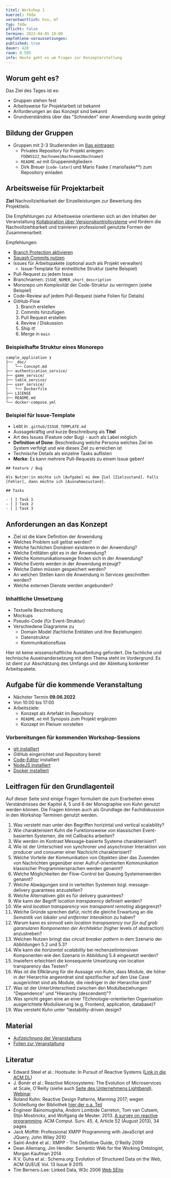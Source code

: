 ```yaml
---
titel: Workshop 1
kuerzel: fddw
verantwortlich: hvn, mf
typ: fddw
pflicht: false
termine: 2023-04-05 10:00
empfohlene-voraussetzungen: 
published: true
dauer: 420
raum: 0.505
info: Heute geht es um Fragen zur Konzepterstellung
---
```


## Worum geht es?

Das Ziel des Tages ist es:
* Gruppen stehen fest
* Arbeitsweise für Projektarbeit ist bekannt
* Anforderungen an das Konzept sind bekannt
* Grundverständnis über das "Schneiden" einer Anwendung wurde gelegt


## Bildung der Gruppen

* Gruppen mit 2-3 Studierenden im [Ilias eintragen](https://ilias.th-koeln.de/goto.php?target=wiki_1928167_TEAMS_SS22)
  * Privates Repository für Projekt anlegen: `FDDWSS22_Nachname1Nachname2Nachname3`
  * `README.md` mit Gruppenmitgliedern
  * Dirk Breuer (`code-later`) und Mario Faske (`mariofaske**) zum Repository einladen
  
## Arbeitsweise für Projektarbeit

**Ziel** Nachvollziehbarkeit der Einzelleistungen zur Bewertung des Projektteils.

Die Empfehlungen zur Arbeitsweise orientieren sich an den Inhalten der Veranstaltung [Kollaboration über Versionskontrollsysteme](https://th-koeln.github.io/mi-bachelor-webdevelopment/lehrveranstaltungen/tooling-2/) und fördern die Nachvollziehbarkeit und trainieren professionell genutzte Formen der Zusammenarbeit.

Empfehlungen:

* [Branch Protection aktivieren](https://github.com/th-koeln/mi-bachelor-webdevelopment/raw/master/material/frameworks-dienste-und-daten/github_settings_branch_protection.jpg)
* [Squash Commits nutzen](https://github.com/th-koeln/mi-bachelor-webdevelopment/raw/master/material/frameworks-dienste-und-daten/github_settings_pull_requests.jpg)
* Issues für Arbeitspakete (optional auch als Projekt verwalten)
  * Issue-Template für einheitliche Struktur (siehe Beispiel)
* Pull-Request zu jedem Issue
* Branchnamen: `ISSUE_NUMER_short_description`
* Monorepo um Komplexität der Code-Struktur zu verringern (siehe Beispiel)
* Code-Review auf jedem Pull-Request (siehe Folien für Details)
* GitHub-Flow
  1. Branch erstellen
  1. Commits hinzufügen
  1. Pull Request erstellen
  1. Review / Diskussion
  1. Ship it!
  1. Merge in `main`

### Beispielhafte Struktur eines Monorepo

```
sample_application ❯
├── _doc/
│   └── Concept.md
├── authentication_service/
├── game_service/
├── table_service/
├── user_service/
│   └── Dockerfile
├── LICENSE
├── README.md
└── docker-compose.yml
```

### Beispiel für Issue-Template

* Lebt in `.github/ISSUE_TEMPLATE.md`
* Aussagekräftig und kurze Beschreibung als **Titel**
* Art des Issues (Feature oder Bug) - auch als Label möglich
* **Definition of Done**: Beschreibung welche Persona welches Ziel im System verfolgt und wie dieses Ziel zu erreichen ist
* Technische Details als einzelne Tasks auflisten
* **Merke**: Es kann mehrere Pull-Requests zu einem Issue geben!

```
## Feature / Bug

Als Nutzer:in möchte ich [Aufgabe] mi dem Ziel [Zielzustand]. Falls [Fehler], dann möchte ich [Ausnahmezustand].

## Tasks

- [ ] Task 1
- [ ] Task 2
- [ ] Task 3
```

## Anforderungen an das Konzept

* Ziel ist die klare Definition der Anwendung
* Welches Problem soll gelöst werden?
* Welche fachlichen Domänen existieren in der Anwendung?
* Welche Entitäten gibt es in der Anwendung?
* Welche Kommunikationswege finden sich in der Anwendung?
* Welche Events werden in der Anwendung erzeugt?
* Welche Daten müssen gespeichert werden?
* An welchen Stellen kann die Anwendung in Services geschnitten werden?
* Welche externen Dienste werden angebunden?

### Inhaltliche Umsetzung

* Textuelle Beschreibung
* Mockups
* Pseudo-Code (für Event-Struktur)
* Verschiedene Diagramme zu
  * Domain Model (fachliche Entitäten und ihre Beziehungen)
  * Datenstruktur
  * Kommunikationsfluss
  
Hier ist keine wissenschaftliche Ausarbeitung gefordert. Die fachliche und technische Auseinandersetzung mit dem Thema steht im Vordergrund. Es ist dient zur Abschätzung des Umfangs und der Ableitung konkreter Arbeitspakete.

## Aufgabe für die kommende Veranstaltung

* Nächster Termin **09.06.2022**
* Von 10:00 bis 17:00
* Arbeitsziele:
  * Konzept als Artefakt im Repository
  * `README.md` mit Synopsis zum Projekt ergänzen
  * Konzept im Plenum vorstellen

### Vorbereitungen für kommenden Workshop-Sessions

* [git installiert](https://git-scm.com/book/en/v2/Getting-Started-Installing-Git)
* GitHub eingerichtet und Repository bereit
* [Code-Editor](https://code.visualstudio.com/) installiert
* [NodeJS installiert](https://nodejs.org/en/download/)
* [Docker installiert](https://docs.docker.com/get-docker/)

## Leitfragen für den Grundlagenteil

Auf dieser Seite sind einige Fragen formuliert die zum Erarbeiten eines Verständnisses der Kapitel 4, 5 und 6 der Monographie von Kuhn genutzt werden können. Die Fragen können auch als Grundlage der Fachdiskussion in den Workshop Terminen genutzt werden.

1. Was versteht man unter den Begriffen horizintal und vertical scalability?
2. Wie charakterisiert Kuhn die Funktionsweise von klassischen Event-basierten Systemen, die mit Callbacks arbeiten?
3. Wie werden im Kontrast Message-basierte Systeme charakterisiert?
4. Wie ist der Unterschied von synchroner und asynchroner Interaktion von producer und consumer einer Nachricht charakterisiert?
5. Welche Vorteile der Kommunikation von Objekten über das Zusenden von Nachrichten gegenüber einer Aufruf-orientierten Kommunikation klassischer Programmiersprachen werden genannt?
6. Welche Möglichkeiten der Flow-Control bei Queuing Systemenwerden genannt?
7. Welche Abwägungen sind in verteilten Systemen bzgl. message-delivery guarantees anzustellen?
8. Welche Alternativen gibt es für delivery guarantees?
9. Wie kann der Begriff *location transparency* definiert werden?
10. Wie wird *location transparency* von *transparent remoting* abgegrenzt?
11. Welche Gründe sprechen dafür, nicht die gleiche Erwartung an die *Semantik von lokaler und entfernter Interaktion* zu haben?
12. Warum kann es sinnvoll sein *location transpsarency nur für auf grob garanularen Komponenten der Architektur* (higher levels of abstraction) anzustreben?
13. Welchen Nutzen bringt das *circuit breaker pattern* in dem Szenario der Abbildungen 5.2 und 5.3?
14. Wie kann die *horizontal scalability* bei rechenzeitintensiven Komponenten wie den Szenario in Abbildung 5.4 eingesetzt werden?
15. Inwiefern erleichtert die konsequente Umsetzung von location transparency das Testen?
16. Was ist die ERklärung für die Aussage von Kuhn, dass Module, die höher in der Hierarchie angeordnet sind spezifischer auf den Use Case ausgerichtet sind als Module, die niedriger in der Hierarchie sind?
17. Was ist der UnterUnterschied zwischen den Modulbeziehungen "Dependence" und "Hierarchy (descendent)"?
18. Was spricht gegen eine an einer TEchnologie-orientierten Organisation ausgerichtete Modulisierung (e.g. Frontend, application, database)?
19. Was versteht Kuhn unter "testability-driven design?

## Material

- [Aufzeichnung der Veranstaltung](https://ilias.th-koeln.de/goto.php?target=file_2257096_download&client_id=ILIAS_FH_Koeln)
- [Folien zur Veranstaltung](https://github.com/th-koeln/mi-bachelor-webdevelopment/raw/master/material/frameworks-dienste-und-daten/FDDW_Slides_02.pdf)

## Literatur

- Edward Steel et al.: Hootsuite: In Pursuit of Reactive Systems ([Link in die ACM DL](https://dlnext.acm.org/doi/abs/10.1145/3121437.3131240))
- J. Bonér et al.: Reactive Microsystems: The Evolution of Microservices at Scale, O'Reilly (siehe auch [Seite des Unternehmens Lightbend](https://www.lightbend.com/ebooks/reactive-microsystems-evolution-of-microservices-scalability-oreilly)), [Webinar](https://on.acm.org/c/acm-learning-webinars)
- Roland Kuhn: Reactive Design Patterns, Manning 2017; wegen Schließung der Bibliothek [hier der o.a. Teil](https://th-koeln.sciebo.de/s/MvfTB3OMKzlOsG9)
- Engineer Bainomugisha, Andoni Lombide Carreton, Tom van Cutsem, Stijn Mostinckx, and Wolfgang de Meuter. 2013. [A survey on reactive programming](http://dx.doi.org/10.1145/2501654.2501666). ACM Comput. Surv. 45, 4, Article 52 (August 2013), 34 pages
- Jack Moffitt: Professional XMPP Programming with JavaScript and JQuery, John Wiley 2010
- Saint-André et al.: XMPP - The Definitive Guide, O'Reilly 2009
- Dean Allemang, Jim Hendler: Semantic Web for the Working Ontologist, Morgan Kaufman 2014
- R.V. Guha et al.: Schema.org: Evolution of Structured Data on the Web, ACM QUEUE Vol. 13 Issue 9 2015
- Tim Berners-Lee: Linked Data, W3c 2006 [Web SEite](https://www.w3.org/DesignIssues/LinkedData)


